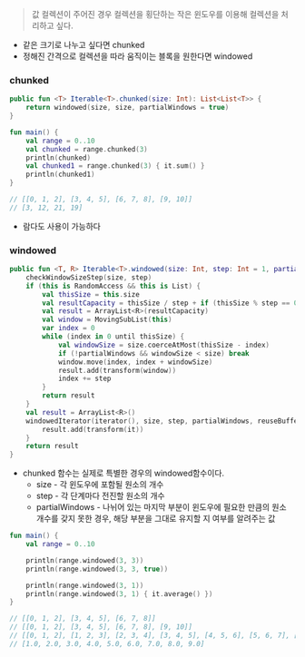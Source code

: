 > 값 컬렉션이 주어진 경우 컬렉션을 횡단하는 작은 윈도우를 이용해 컬렉션을 처리하고 싶다.
>
- 같은 크기로 나누고 싶다면 chunked
- 정해진 간격으로 컬렉션을 따라 움직이는 블록을 원한다면 windowed

### chunked

```kotlin
public fun <T> Iterable<T>.chunked(size: Int): List<List<T>> {
    return windowed(size, size, partialWindows = true)
}
```

```kotlin
fun main() {
    val range = 0..10
    val chunked = range.chunked(3)
    println(chunked)
    val chunked1 = range.chunked(3) { it.sum() }
    println(chunked1)
}

// [[0, 1, 2], [3, 4, 5], [6, 7, 8], [9, 10]]
// [3, 12, 21, 19]
```

- 람다도 사용이 가능하다

### windowed

```kotlin
public fun <T, R> Iterable<T>.windowed(size: Int, step: Int = 1, partialWindows: Boolean = false, transform: (List<T>) -> R): List<R> {
    checkWindowSizeStep(size, step)
    if (this is RandomAccess && this is List) {
        val thisSize = this.size
        val resultCapacity = thisSize / step + if (thisSize % step == 0) 0 else 1
        val result = ArrayList<R>(resultCapacity)
        val window = MovingSubList(this)
        var index = 0
        while (index in 0 until thisSize) {
            val windowSize = size.coerceAtMost(thisSize - index)
            if (!partialWindows && windowSize < size) break
            window.move(index, index + windowSize)
            result.add(transform(window))
            index += step
        }
        return result
    }
    val result = ArrayList<R>()
    windowedIterator(iterator(), size, step, partialWindows, reuseBuffer = true).forEach {
        result.add(transform(it))
    }
    return result
}
```

- chunked 함수는 실제로 특별한 경우의 windowed함수이다.
    - size - 각 윈도우에 포함될 원소의 개수
    - step - 각 단계마다 전진할 원소의 개수
    - partialWindows - 나뉘어 있는 마지막 부분이 윈도우에 필요한 만큼의 원소 개수를 갖지 못한 경우, 해당 부분을 그대로 유지할 지 여부를 알려주는 값

```kotlin
fun main() {
    val range = 0..10

    println(range.windowed(3, 3))
    println(range.windowed(3, 3, true))

    println(range.windowed(3, 1))
    println(range.windowed(3, 1) { it.average() })
}

// [[0, 1, 2], [3, 4, 5], [6, 7, 8]]
// [[0, 1, 2], [3, 4, 5], [6, 7, 8], [9, 10]]
// [[0, 1, 2], [1, 2, 3], [2, 3, 4], [3, 4, 5], [4, 5, 6], [5, 6, 7], [6, 7, 8], [7, 8, 9], [8, 9, 10]]
// [1.0, 2.0, 3.0, 4.0, 5.0, 6.0, 7.0, 8.0, 9.0]
```